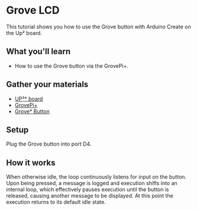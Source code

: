 # Grove LCD
This tutorial shows you how to use the Grove button with Arduino Create on the Up² board.

## What you'll learn
* How to use the Grove button via the GrovePi+.

## Gather your materials
* [UP²\* board](http://www.up-board.org/upsquared)
* [GrovePi+](http://wiki.seeedstudio.com/wiki/GrovePi%2b)
* [Grove\* Button](https://www.seeedstudio.com/Grove-Button-p-766.html)

## Setup
Plug the Grove button into port D4.

## How it works
When otherwise idle, the loop continuously listens for input on the button. Upon being pressed, a message is logged and execution shifts into an internal loop, which effectively pauses execution until the button is released, causing another message to be displayed. At this point the execution returns to its default idle state.